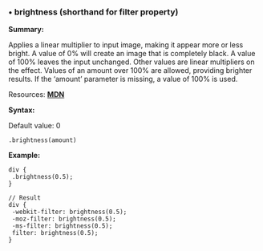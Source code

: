 ### <a name="brightness"></a> &#8226; brightness (shorthand for filter property)
**Summary:**

Applies a linear multiplier to input image, making it appear more or less bright. A value of 0% will create an image that is completely black. A value of 100% leaves the input unchanged. Other values are linear multipliers on the effect. Values of an amount over 100% are allowed, providing brighter results. If the ‘amount’ parameter is missing, a value of 100% is used.

Resources: **[MDN](https://developer.mozilla.org/en-US/docs/Web/CSS/filter#brightness())**

**Syntax:**

Default value: 0

    .brightness(amount)
  
**Example:**

    div {
     .brightness(0.5);
    }
    
    // Result
    div {
     -webkit-filter: brightness(0.5);
     -moz-filter: brightness(0.5);
     -ms-filter: brightness(0.5);
     filter: brightness(0.5);
    } 


